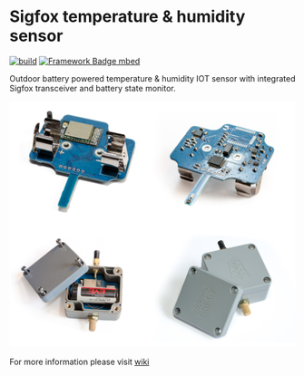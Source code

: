 # Sigfox temperature & humidity sensor
[![build](https://github.com/pilotak/sigfox-th-sensor/workflows/build/badge.svg)](https://github.com/pilotak/sigfox-th-sensor/actions)
[![Framework Badge mbed](https://img.shields.io/badge/framework-mbed-008fbe.svg)](https://os.mbed.com/)

Outdoor battery powered temperature & humidity IOT sensor with integrated Sigfox transceiver and battery state monitor.

![Image](./images/image.jpg)

For more information please visit [wiki](./wiki)